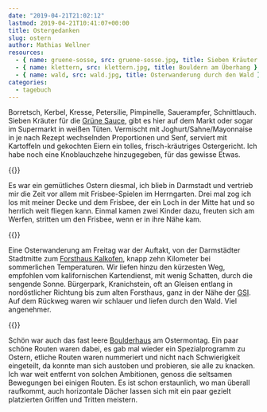 ```yaml
---
date: "2019-04-21T21:02:12"
lastmod: 2019-04-21T10:41:07+00:00
title: Ostergedanken
slug: ostern
author: Mathias Wellner
resources:
  - { name: gruene-sosse, src: gruene-sosse.jpg, title: Sieben Kräuter auf einem Brett }
  - { name: klettern, src: klettern.jpg, title: Bouldern am Überhang }
  - { name: wald, src: wald.jpg, title: Osterwanderung durch den Wald }
categories:
  - tagebuch
---
```

Borretsch, Kerbel, Kresse, Petersilie, Pimpinelle, Sauerampfer, Schnittlauch. Sieben Kräuter für die [Grüne Sauce](https://de.wikipedia.org/wiki/Gr%C3%BCne_Sauce), gibt es hier auf dem Markt oder sogar im Supermarkt in weißen Tüten. Vermischt mit Joghurt/Sahne/Mayonnaise in je nach Rezept wechselnden Proportionen und Senf, serviert mit Kartoffeln und gekochten Eiern ein tolles, frisch-kräutriges Ostergericht. Ich habe noch eine Knoblauchzehe hinzugegeben, für das gewisse Etwas.
<!--more-->

{{<responsive-image name="gruene-sosse">}}

Es war ein gemütliches Ostern diesmal, ich blieb in Darmstadt und vertrieb mir die Zeit vor allem mit Frisbee-Spielen im Herrngarten. Drei mal zog ich los mit meiner Decke und dem Frisbee, der ein Loch in der Mitte hat und so herrlich weit fliegen kann. Einmal kamen zwei Kinder dazu, freuten sich am Werfen, stritten um den Frisbee, wenn er in ihre Nähe kam. 

{{<responsive-image name="wald">}}

Eine Osterwanderung am Freitag war der Auftakt, von der Darmstädter Stadtmitte zum [Forsthaus Kalkofen](https://kalkofen.com/), knapp zehn Kilometer bei sommerlichen Temperaturen. Wir liefen hinzu den kürzesten Weg, empfohlen vom kalifornischen Kartendienst, mit wenig Schatten, durch die sengende Sonne. Bürgerpark, Kranichstein, oft an Gleisen entlang in nordöstlicher Richtung bis zum alten Forsthaus, ganz in der Nähe der [GSI](https://www.gsi.de/start/aktuelles.htm). Auf dem Rückweg waren wir schlauer und liefen durch den Wald. Viel angenehmer. 

{{<responsive-image name="klettern">}}

Schön war auch das fast leere [Boulderhaus](http://www.boulderhaus.de/bouldern/startseite/darmstadt.php) am Ostermontag. Ein paar schöne Routen waren dabei, es gab mal wieder ein Spezialprogramm zu Ostern, etliche Routen waren nummeriert und nicht nach Schwierigkeit eingeteilt, da konnte man sich austoben und probieren, sie alle zu knacken. Ich war weit entfernt von solchen Ambitionen, genoss die seltsamen Bewegungen bei einigen Routen. Es ist schon erstaunlich, wo man überall raufkommt, auch horizontale Dächer lassen sich mit ein paar gezielt platzierten Griffen und Tritten meistern. 